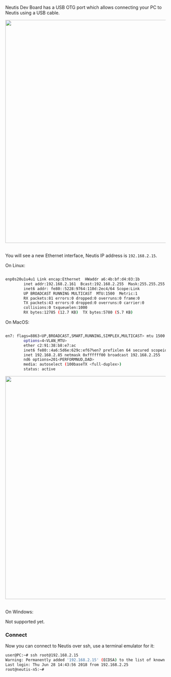 
Neutis Dev Board has a USB OTG port which allows connecting your PC to Neutis using a USB cable.

<div style="text-align: center;"><img src="../../img/connectivity/usb-eth/neutis_usb_otg_connected.png" style="width: 700px;"></div><br>

You will see a new Ethernet interface, Neutis IP address is ```192.168.2.15```.

On Linux:

```bash

enp0s20u1u4u1 Link encap:Ethernet  HWaddr a6:4b:bf:d4:03:1b
        inet addr:192.168.2.161  Bcast:192.168.2.255  Mask:255.255.255.0
        inet6 addr: fe80::5228:9764:110d:2ec4/64 Scope:Link
        UP BROADCAST RUNNING MULTICAST  MTU:1500  Metric:1
        RX packets:81 errors:0 dropped:0 overruns:0 frame:0
        TX packets:43 errors:0 dropped:0 overruns:0 carrier:0
        collisions:0 txqueuelen:1000
        RX bytes:12785 (12.7 KB)  TX bytes:5780 (5.7 KB)
```

On MacOS:

```bash

en7: flags=8863<UP,BROADCAST,SMART,RUNNING,SIMPLEX,MULTICAST> mtu 1500
        options=4<VLAN_MTU>
        ether c2:91:38:b8:e7:ac
        inet6 fe80::4a6:5d6e:629c:ef67%en7 prefixlen 64 secured scopeid 0x10
        inet 192.168.2.85 netmask 0xffffff00 broadcast 192.168.2.255
        nd6 options=201<PERFORMNUD,DAD>
        media: autoselect (100baseTX <full-duplex>)
        status: active


```

<div style="text-align: center;"><img src="../../img/connectivity/usb-eth/new_eth_device_macos.png" style="width: 700px;"></div><br>

On Windows:

Not supported yet.

### Connect

Now you can connect to Neutis over ssh, use a terminal emulator for it:

```bash
user@PC:~# ssh root@192.168.2.15
Warning: Permanently added '192.168.2.15' (ECDSA) to the list of known hosts.
Last login: Thu Jun 28 14:43:56 2018 from 192.168.2.25
root@neutis-n5:~#
```
